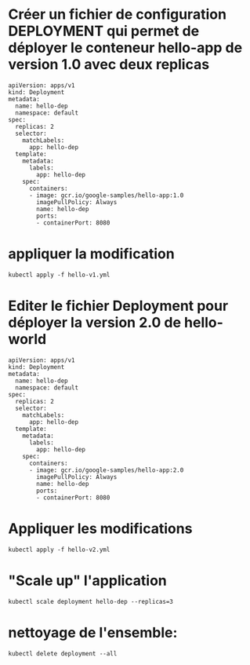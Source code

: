 
# Créer un fichier de configuration DEPLOYMENT qui permet de déployer le conteneur hello-app de version 1.0 avec deux replicas
```
apiVersion: apps/v1
kind: Deployment
metadata:
  name: hello-dep
  namespace: default
spec:
  replicas: 2
  selector:
    matchLabels:
      app: hello-dep 
  template:
    metadata:
      labels:
        app: hello-dep
    spec:
      containers:
      - image: gcr.io/google-samples/hello-app:1.0
        imagePullPolicy: Always
        name: hello-dep
        ports:
        - containerPort: 8080
```
# appliquer la modification
```
kubectl apply -f hello-v1.yml
```

# Editer le fichier Deployment pour déployer la version 2.0 de hello-world
```
apiVersion: apps/v1
kind: Deployment
metadata:
  name: hello-dep
  namespace: default
spec:
  replicas: 2
  selector:
    matchLabels:
      app: hello-dep 
  template:
    metadata:
      labels:
        app: hello-dep
    spec:
      containers:
      - image: gcr.io/google-samples/hello-app:2.0
        imagePullPolicy: Always
        name: hello-dep
        ports:
        - containerPort: 8080
 ```

# Appliquer les modifications
```
kubectl apply -f hello-v2.yml
```

# "Scale up" l'application
```
kubectl scale deployment hello-dep --replicas=3
```
# nettoyage de l'ensemble:
```
kubectl delete deployment --all
```
